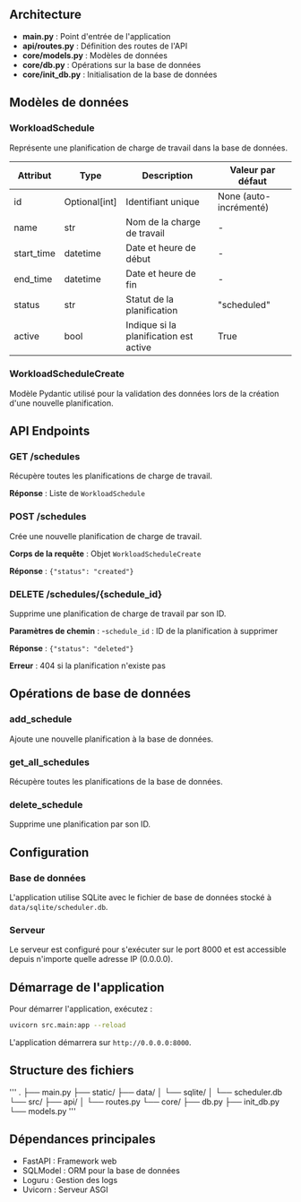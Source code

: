 ## Architecture

- **main.py** : Point d'entrée de l'application
- **api/routes.py** : Définition des routes de l'API
- **core/models.py** : Modèles de données
- **core/db.py** : Opérations sur la base de données
- **core/init_db.py** : Initialisation de la base de données

## Modèles de données

### WorkloadSchedule

Représente une planification de charge de travail dans la base de données.

| Attribut | Type | Description | Valeur par défaut |
|----------|------|-------------|-------------------|
| id | Optional[int] | Identifiant unique | None (auto-incrémenté) |
| name | str | Nom de la charge de travail | - |
| start_time | datetime | Date et heure de début | - |
| end_time | datetime | Date et heure de fin | - |
| status | str | Statut de la planification | "scheduled" |
| active | bool | Indique si la planification est active | True |

### WorkloadScheduleCreate

Modèle Pydantic utilisé pour la validation des données lors de la création d'une nouvelle planification.

## API Endpoints

### GET /schedules

Récupère toutes les planifications de charge de travail.

**Réponse** : Liste de `WorkloadSchedule`

### POST /schedules

Crée une nouvelle planification de charge de travail.

**Corps de la requête** : Objet `WorkloadScheduleCreate`

**Réponse** : `{"status": "created"}`

### DELETE /schedules/{schedule_id}

Supprime une planification de charge de travail par son ID.

**Paramètres de chemin** :
-`schedule_id` : ID de la planification à supprimer

**Réponse** : `{"status": "deleted"}`

**Erreur** : 404 si la planification n'existe pas

## Opérations de base de données

### add_schedule

Ajoute une nouvelle planification à la base de données.

### get_all_schedules

Récupère toutes les planifications de la base de données.

### delete_schedule

Supprime une planification par son ID.

## Configuration

### Base de données

L'application utilise SQLite avec le fichier de base de données stocké à `data/sqlite/scheduler.db`.

### Serveur

Le serveur est configuré pour s'exécuter sur le port 8000 et est accessible depuis n'importe quelle adresse IP (0.0.0.0).

## Démarrage de l'application

Pour démarrer l'application, exécutez :

```bash
uvicorn src.main:app --reload
```

L'application démarrera sur `http://0.0.0.0:8000`.

## Structure des fichiers

'''
.
├── main.py
├── static/
├── data/
│   └── sqlite/
│       └── scheduler.db
└── src/
    ├── api/
    │   └── routes.py
    └── core/
        ├── db.py
        ├── init_db.py
        └── models.py
'''

## Dépendances principales

- FastAPI : Framework web
- SQLModel : ORM pour la base de données
- Loguru : Gestion des logs
- Uvicorn : Serveur ASGI
